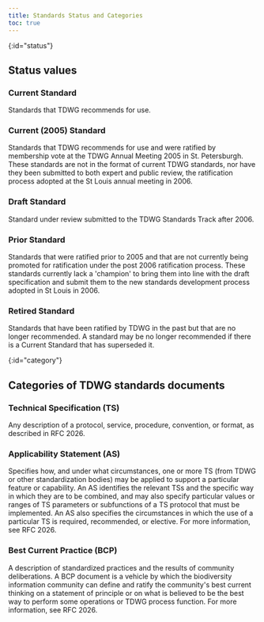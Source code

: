 ```yaml
---
title: Standards Status and Categories
toc: true
---
```


{:id="status"}
## Status values

### Current Standard

Standards that TDWG recommends for use.

### Current (2005) Standard

Standards that TDWG recommends for use and were ratified by membership vote at the TDWG Annual Meeting 2005 in St. Petersburgh. These standards are not in the format of current TDWG standards, nor have they been submitted to both expert and public review, the ratification process adopted at the St Louis annual meeting in 2006.

### Draft Standard

Standard under review submitted to the TDWG Standards Track after 2006.

### Prior Standard

Standards that were ratified prior to 2005 and that are not currently being promoted for ratification under the post 2006 ratification process. These standards currently lack a 'champion' to bring them into line with the draft specification and submit them to the new standards development process adopted in St Louis in 2006.

### Retired Standard

Standards that have been ratified by TDWG in the past but that are no longer recommended. A standard may be no longer recommended if there is a Current Standard that has superseded it.

{:id="category"}
## Categories of TDWG standards documents

### Technical Specification (TS)

Any description of a protocol, service, procedure, convention, or format, as described in RFC 2026.

### Applicability Statement (AS)

Specifies how, and under what circumstances, one or more TS (from TDWG or other standardization bodies) may be applied to support a particular feature or capability. An AS identifies the relevant TSs and the specific way in which they are to be combined, and may also specify particular values or ranges of TS parameters or subfunctions of a TS protocol that must be implemented. An AS also specifies the circumstances in which the use of a particular TS is required, recommended, or elective. For more information, see RFC 2026.

### Best Current Practice (BCP)

A description of standardized practices and the results of community deliberations. A BCP document is a vehicle by which the biodiversity information community can define and ratify the community's best current thinking on a statement of principle or on what is believed to be the best way to perform some operations or TDWG process function. For more information, see RFC 2026.
